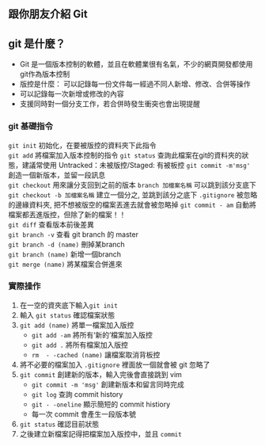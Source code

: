 ## 跟你朋友介紹 Git

## git 是什麼？

- Git 是一個版本控制的軟體，並且在軟體業很有名氣，不少的網頁開發都使用git作為版本控制
- 版控是什麼： 可以記錄每一份文件每一經過不同人新增、修改、合併等操作
- 可以記錄每一次新增或修改的內容
- 支援同時對一個分支工作，若合併時發生衝突也會出現提醒

### git 基礎指令
 `git init`	初始化，在要被版控的資料夾下此指令	
 `git add`	將檔案加入版本控制的指令
 `git status`	查詢此檔案在git的資料夾的狀態，建議常使用	Untracked：未被版控/Staged: 有被板控
 `git commit -m'msg'` 創造一個新版本，並留一段訊息		
 `git checkout`	用來讓分支回到之前的版本
 `branch 加檔案名稱` 可以跳到該分支底下	
  `git checkout -b 加檔案名稱`  建立一個分之, 並跳到該分之底下
 `.gitignore`	被忽略的邊緣資料夾, 把不想被版空的檔案丟進去就會被忽略掉
 `git commit - am` 	自動將檔案都丟進版控，但除了新的檔案！！	
 `git diff`	查看版本前後差異	
`git branch -v`	查看 git branch 的 master	
 `git branch -d (name)`	刪掉某branch	
 `git branch (name)`	新增一個branch	
 `git merge (name)`	將某檔案合併進來	

### 實際操作
1. 在一空的資夾底下輸入`git init`
2. 輸入 `git status` 確認檔案狀態
3.  `git add (name)`  將單一檔案加入版控
    - `git add -am` 將所有‘新的’檔案加入版控
    - `git add .` 將所有檔案加入版控
    - `rm  - -cached (name)` 讓檔案取消背板控
4. 將不必要的檔案加入 `.gitignore` 裡面放一個就會被 git 忽略了 
5.  `git commit` 創建新的版本，輸入完後會直接跳到 vim
    - `git commit -m 'msg'` 創建新版本和留言同時完成
    - `git log`  查詢 commit history
    - `git - -oneline` 顯示簡短的 commit histiory
    - 每一次 commit 會產生一段版本號
6.  `git status` 確認目前狀態
7. 之後建立新檔案記得把檔案加入版控中，並且 `commit`